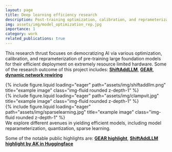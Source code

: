 ```yaml
---
layout: page
title: Deep learning efficiency research
description: Post-training optimization, calibration, and reprameterization
img: assets/img/model_optimization_rep.jpg
importance: 1
category: work
related_publications: true
---
```


<p>
This research thrust focuses on democratizing AI via various optimization, calibration, and reprameterization of pre-training large foundation models for their efficient deployment on extremely resource limited hardware. Some of the research outcome of this project includes: <a target="_blank" href="https://arxiv.org/pdf/2406.05981"><b>ShiftAddLLM</b></a>, <a target="_blank" href="https://arxiv.org/pdf/2403.05527"><b>GEAR</b></a>, <a target="_blank" href="https://dl.acm.org/doi/pdf/10.1145/3510833"><b>dynamic network rewiring</b></a>
</p>

<div class="row">
    <div class="col-sm mt-3 mt-md-0">
        {% include figure.liquid loading="eager" path="assets/img/shiftaddllm.png" title="example image" class="img-fluid rounded z-depth-1" %}
    </div>
    <div class="col-sm mt-3 mt-md-0">
        {% include figure.liquid loading="eager" path="assets/img/clampvit.jpg" title="example image" class="img-fluid rounded z-depth-1" %}
    </div>
    <div class="col-sm mt-3 mt-md-0">
        {% include figure.liquid loading="eager" path="assets/img/sparselearning.jpg" title="example image" class="img-fluid rounded z-depth-1" %}
    </div>
</div>
<div class="caption">
    We explore different avenues in yielding efficient models, including model reparameterization, quantization, sparse learning.
</div>

Some of the notable public highlights are: <a target="_blank" href="https://x.com/arankomatsuzaki/status/1767026050477760920"><b>GEAR highlight</b></a>, <a target="_blank" href="https://huggingface.co/papers?date=2024-06-11"><b>ShiftAddLLM highlight by AK in Huggingface</b></a>

